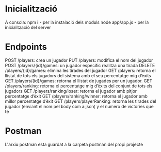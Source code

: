 
# Inicialització

A consola: npm i - per la instalació dels moduls
            node app/app.js - per la inicialització del server

# Endpoints

POST /players: crea un jugador
PUT /players: modifica el nom del jugador
POST /players/{id}/games: un jugador específic realitza una tirada
DELETE /players/{id}/games: elimina les tirades del jugador
GET /players: retorna el llistat de tots els jugadors del sistema amb el seu percentatge mig d’èxits
GET /players/{id}/games: retorna el llistat de jugades per un jugador.
GET /players/ranking: retorna el percentatge mig d’èxits del conjunt de tots els jugadors
GET /players/ranking/loser: retorna el jugador amb pitjor percentatge d’èxit
GET /players/ranking/winner: retorna el jugador amb millor percentatge d’èxit
GET /players/playerRanking: retorna les tirades del jugador (enviant el nom pel body com a json) y el numero de victories que te

# Postman

L'arxiu postman esta guardat a la carpeta postman del propi projecte